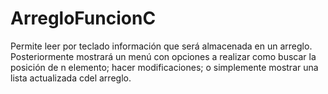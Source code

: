 # ArregloFuncionC

Permite leer por teclado información que será almacenada en un arreglo. Posteriormente mostrará un menú con opciones a realizar como buscar la posición de n elemento; hacer modificaciones; o simplemente mostrar una lista actualizada cdel arreglo.
